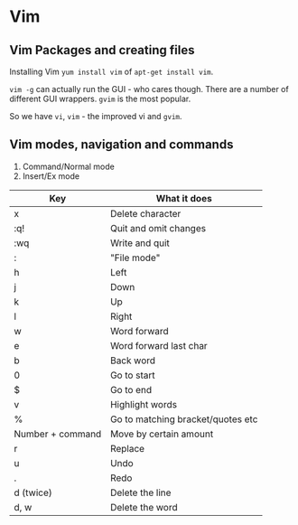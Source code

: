 # Vim

## Vim Packages and creating files

Installing Vim `yum install vim` of `apt-get install vim`.

`vim -g` can actually run the GUI - who cares though. There are a number of different GUI wrappers. `gvim` is the most popular.

So we have `vi`, `vim` - the improved vi and `gvim`.

## Vim modes, navigation and commands

1. Command/Normal mode
2. Insert/Ex mode

| Key 				| What it does 						|
| ---				| ---								|
| x					| Delete character 					|
| :q! 				| Quit and omit changes 			|
| :wq				| Write and quit	 				|
| : 				| "File mode" 						|
| h 				| Left								|
| j 				| Down 								|
| k 				| Up 								|
| l					| Right 							|
| w 				| Word forward 						|
| e 				| Word forward last char 			|
| b 				| Back word 						|
| 0 				| Go to start 						|
| $ 				| Go to end 						|
| v					| Highlight words					|
| % 				| Go to matching bracket/quotes etc |
| Number + command 	| Move by certain amount 			|
| r 				| Replace 							|
| u 				| Undo 								|
| . 				| Redo 								|
| d (twice) 		| Delete the line 					|
| d, w 				| Delete the word 					|
